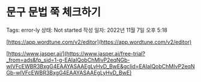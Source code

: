 # 문구 문법 쭉 체크하기

Tags: error-ly
상태: Not started
작성 일자: 2022년 11월 7일 오후 5:18

[https://app.wordtune.com/v2/editor](https://app.wordtune.com/v2/editor)

[https://www.jasper.ai/](https://www.jasper.ai/free-trial?_from=ads&fp_sid=1-g-EAIaIQobChMIvP2eqNGb-wIVFcEWBR3BxgG4EAAYASAAEgLyHvD_BwE&gclid=EAIaIQobChMIvP2eqNGb-wIVFcEWBR3BxgG4EAAYASAAEgLyHvD_BwE)